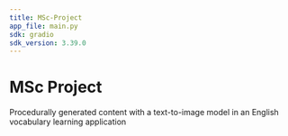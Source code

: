 ```yaml
---
title: MSc-Project
app_file: main.py
sdk: gradio
sdk_version: 3.39.0
---
```

# MSc Project
 Procedurally generated content with a text-to-image model in an English vocabulary learning application
